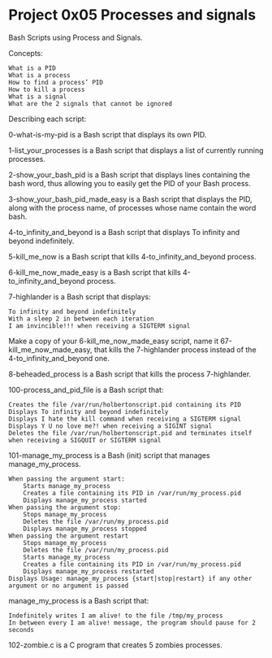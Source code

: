 # Project 0x05 Processes and signals

Bash Scripts using Process and Signals.

Concepts:

    What is a PID
    What is a process
    How to find a process’ PID
    How to kill a process
    What is a signal
    What are the 2 signals that cannot be ignored


Describing each script:

0-what-is-my-pid is a Bash script that displays its own PID.

1-list_your_processes is a Bash script that displays a list of currently running processes.

2-show_your_bash_pid is a Bash script that displays lines containing the bash word, thus allowing you to easily get the PID of your Bash process.

3-show_your_bash_pid_made_easy is a Bash script that displays the PID, along with the process name, of processes whose name contain the word bash.

4-to_infinity_and_beyond is a Bash script that displays To infinity and beyond indefinitely.

5-kill_me_now is a Bash script that kills 4-to_infinity_and_beyond process.

6-kill_me_now_made_easy is a Bash script that kills 4-to_infinity_and_beyond process.

7-highlander is a Bash script that displays:

    To infinity and beyond indefinitely
    With a sleep 2 in between each iteration
    I am invincible!!! when receiving a SIGTERM signal

Make a copy of your 6-kill_me_now_made_easy script, name it 67-kill_me_now_made_easy, that kills the 7-highlander process instead of the 4-to_infinity_and_beyond one.

8-beheaded_process is a Bash script that kills the process 7-highlander.

100-process_and_pid_file is a Bash script that:

    Creates the file /var/run/holbertonscript.pid containing its PID
    Displays To infinity and beyond indefinitely
    Displays I hate the kill command when receiving a SIGTERM signal
    Displays Y U no love me?! when receiving a SIGINT signal
    Deletes the file /var/run/holbertonscript.pid and terminates itself when receiving a SIGQUIT or SIGTERM signal

101-manage_my_process is a Bash (init) script that manages manage_my_process.

    When passing the argument start:
        Starts manage_my_process
        Creates a file containing its PID in /var/run/my_process.pid
        Displays manage_my_process started
    When passing the argument stop:
        Stops manage_my_process
        Deletes the file /var/run/my_process.pid
        Displays manage_my_process stopped
    When passing the argument restart
        Stops manage_my_process
        Deletes the file /var/run/my_process.pid
        Starts manage_my_process
        Creates a file containing its PID in /var/run/my_process.pid
        Displays manage_my_process restarted
    Displays Usage: manage_my_process {start|stop|restart} if any other argument or no argument is passed

manage_my_process is a Bash script that:

    Indefinitely writes I am alive! to the file /tmp/my_process
    In between every I am alive! message, the program should pause for 2 seconds

102-zombie.c is a C program that creates 5 zombies processes.
